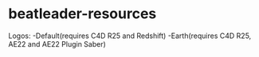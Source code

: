 # beatleader-resources

Logos:
 -Default(requires C4D R25 and Redshift)
 -Earth(requires C4D R25, AE22 and AE22 Plugin Saber)
